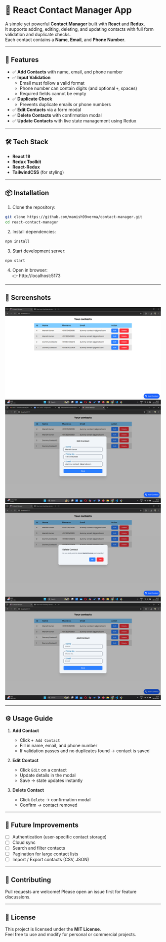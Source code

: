 # 📇 React Contact Manager App

A simple yet powerful **Contact Manager** built with **React** and **Redux**.  
It supports adding, editing, deleting, and updating contacts with full form validation and duplicate checks.  
Each contact contains a **Name**, **Email**, and **Phone Number**.

---

## 🚀 Features

- ✅ **Add Contacts** with name, email, and phone number
- ✅ **Input Validation**
  - Email must follow a valid format
  - Phone number can contain digits (and optional `+`, spaces)
  - Required fields cannot be empty
- ✅ **Duplicate Check**
  - Prevents duplicate emails or phone numbers
- ✅ **Edit Contacts** via a form modal
- ✅ **Delete Contacts** with confirmation modal
- ✅ **Update Contacts** with live state management using Redux

---

## 🛠️ Tech Stack

- **React 19**
- **Redux Toolkit**
- **React-Redux**
- **TailwindCSS** (for styling)

---

## 📦 Installation

1. Clone the repository:

```bash
git clone https://github.com/manish99verma/contact-manager.git
cd react-contact-manager
```

2. Install dependencies:

```bash
npm install
```

3. Start development server:

```bash
npm start
```

4. Open in browser:  
   👉 http://localhost:5173

---

## 📸 Screenshots

![ScreenShot1](./scrennshots/screenshot-1.png)
![ScreenShot2](./scrennshots/screenshot-2.png)
![ScreenShot3](./scrennshots/screenshot-3.png)
![ScreenShot4](./scrennshots/screenshot-4.png)

---

## ⚙️ Usage Guide

1. **Add Contact**

   - Click `+ Add Contact`
   - Fill in name, email, and phone number
   - If validation passes and no duplicates found → contact is saved

2. **Edit Contact**

   - Click `Edit` on a contact
   - Update details in the modal
   - Save → state updates instantly

3. **Delete Contact**
   - Click `Delete` → confirmation modal
   - Confirm → contact removed

---

## 🎯 Future Improvements

- [ ] Authentication (user-specific contact storage)
- [ ] Cloud sync
- [ ] Search and filter contacts
- [ ] Pagination for large contact lists
- [ ] Import / Export contacts (CSV, JSON)

---

## 🤝 Contributing

Pull requests are welcome! Please open an issue first for feature discussions.

---

## 📄 License

This project is licensed under the **MIT License**.  
Feel free to use and modify for personal or commercial projects.
